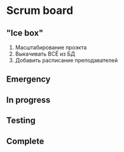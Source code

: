 # Scrum board

"Ice box"
---------------------  
1. Масштабирование проэкта  
2. Выкачивать ВСЁ из БД  
3. Добавить расписание преподавателей  


Emergency
---------------------

In progress
---------------------

Testing
---------------------

Complete
---------------------
